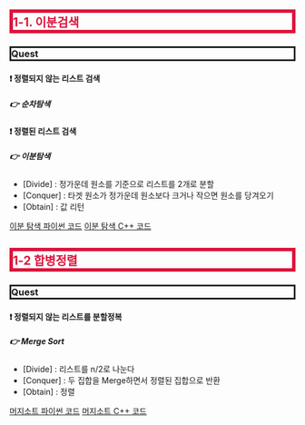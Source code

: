 <style>
.imgOption{
    display:flex;
    justify-content:center;
    align-items:center;
    height: 600px; 
}
h2{
    font-weight :bold;
    border : 6px solid #DC143C;
    color : #DC143C !important;
}
h3 {
    font-weight :bold;
    border : 3px solid ;
}
</style>

## 1-1. 이분검색
### Quest
#### ❗ 정렬되지 않는 리스트 검색
##### 👉 순차탐색
#### ❗ 정렬된 리스트 검색
##### 👉 이분탐색
* [Divide] : 정가운데 원소를 기준으로 리스트를 2개로 분할
* [Conquer] : 타겟 원소가 정가운데 원소보다 크거나 작으면 원소를 당겨오기
* [Obtain] : 값 리턴

[이분 탐색 파이썬 코드](./코드/이분검색.py)
[이분 탐색 C++ 코드](./코드/이분검색.cpp)

## 1-2 합병정렬
### Quest
#### ❗ 정렬되지 않는 리스트를 분할정복
##### 👉 Merge Sort
* [Divide] : 리스트를 n/2로 나눈다
* [Conquer] : 두 집합을 Merge하면서 정렬된 집합으로 반환
* [Obtain] : 정렬

[머지소트 파이썬 코드](./코드/합병정렬.py)
[머지소트 C++ 코드](./코드/합병정렬.cpp)